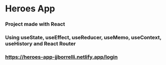 # Heroes App

### Project made with React

### Using useState, useEffect, useReducer, useMemo, useContext, useHistory and React Router

### https://heroes-app-jjborrelli.netlify.app/login
